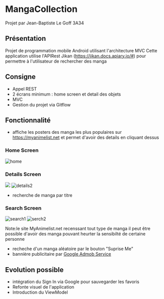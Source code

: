 # MangaCollection

Projet par Jean-Baptiste Le Goff 3A34 

## Présentation
Projet de programmation mobile Android utilisant l'architecture MVC 
Cette application utilise l'APIRest Jikan (https://jikan.docs.apiary.io/#) pour permettre à l'utilisateur de rechercher des manga 


## Consigne 
- Appel REST
- 2 écrans minimum  : home screen et detail des objets
- MVC
- Gestion du projet via Gitflow

## Fonctionnalité 

- affiche les posters des manga les plus populaires sur https://myanimelist.net et permet d'avoir des details en cliquant dessus

### Home Screen
<img src="img_demo/home.png" alt="home">

### Details Screen

<img src="img_demo/details_1.png" atl="details1">  <img src="img_demo/details_2.png" alt="details2">

- recherche de manga par titre

### Search Screen
<img src="img_demo/search_1.png" alt="search1"> <img src="img_demo/search_2.png" alt="serch2">

Note:le site MyAnimelist.net recenssant tout type de manga il peut être possible d'avoir des manga pouvant heurter la sensibilté
de certaine personne

- recheche d'un manga aléatoire par le bouton "Suprise Me"
- bannière publicitaire par [Google Admob Service](https://www.google.com/admob/)

## Evolution possible
- intégration du Sign In via Google pour sauvegarder les favoris
- Refonte visuel de l'application
- Introduction du ViewModel

